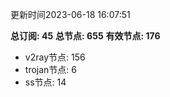 更新时间2023-06-18 16:07:51

**总订阅: 45**
**总节点: 655**
**有效节点: 176**
- v2ray节点: 156
- trojan节点: 6
- ss节点: 14
